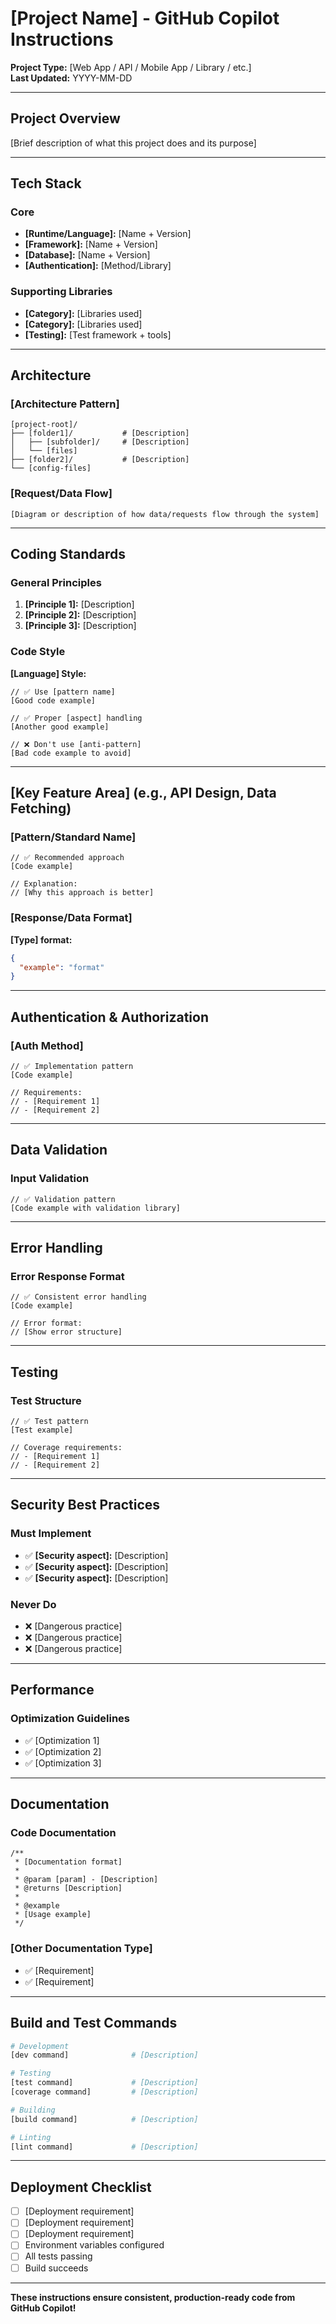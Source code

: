 # [Project Name] - GitHub Copilot Instructions

**Project Type:** [Web App / API / Mobile App / Library / etc.]  
**Last Updated:** YYYY-MM-DD

---

## Project Overview

[Brief description of what this project does and its purpose]

---

## Tech Stack

### Core
- **[Runtime/Language]:** [Name + Version]
- **[Framework]:** [Name + Version]
- **[Database]:** [Name + Version]
- **[Authentication]:** [Method/Library]

### Supporting Libraries
- **[Category]:** [Libraries used]
- **[Category]:** [Libraries used]
- **[Testing]:** [Test framework + tools]

---

## Architecture

### [Architecture Pattern]

```
[project-root]/
├── [folder1]/           # [Description]
│   ├── [subfolder]/     # [Description]
│   └── [files]
├── [folder2]/           # [Description]
└── [config-files]
```

### [Request/Data Flow]

```
[Diagram or description of how data/requests flow through the system]
```

---

## Coding Standards

### General Principles

1. **[Principle 1]:** [Description]
2. **[Principle 2]:** [Description]
3. **[Principle 3]:** [Description]

### Code Style

**[Language] Style:**
```[language]
// ✅ Use [pattern name]
[Good code example]

// ✅ Proper [aspect] handling
[Another good example]

// ❌ Don't use [anti-pattern]
[Bad code example to avoid]
```

---

## [Key Feature Area] (e.g., API Design, Data Fetching)

### [Pattern/Standard Name]

```[language]
// ✅ Recommended approach
[Code example]

// Explanation:
// [Why this approach is better]
```

### [Response/Data Format]

**[Type] format:**
```json
{
  "example": "format"
}
```

---

## Authentication & Authorization

### [Auth Method]

```[language]
// ✅ Implementation pattern
[Code example]

// Requirements:
// - [Requirement 1]
// - [Requirement 2]
```

---

## Data Validation

### Input Validation

```[language]
// ✅ Validation pattern
[Code example with validation library]
```

---

## Error Handling

### Error Response Format

```[language]
// ✅ Consistent error handling
[Code example]

// Error format:
// [Show error structure]
```

---

## Testing

### Test Structure

```[language]
// ✅ Test pattern
[Test example]

// Coverage requirements:
// - [Requirement 1]
// - [Requirement 2]
```

---

## Security Best Practices

### Must Implement

- ✅ **[Security aspect]:** [Description]
- ✅ **[Security aspect]:** [Description]
- ✅ **[Security aspect]:** [Description]

### Never Do

- ❌ [Dangerous practice]
- ❌ [Dangerous practice]
- ❌ [Dangerous practice]

---

## Performance

### Optimization Guidelines

- ✅ [Optimization 1]
- ✅ [Optimization 2]
- ✅ [Optimization 3]

---

## Documentation

### Code Documentation

```[language]
/**
 * [Documentation format]
 * 
 * @param [param] - [Description]
 * @returns [Description]
 * 
 * @example
 * [Usage example]
 */
```

### [Other Documentation Type]

- ✅ [Requirement]
- ✅ [Requirement]

---

## Build and Test Commands

```bash
# Development
[dev command]              # [Description]

# Testing
[test command]             # [Description]
[coverage command]         # [Description]

# Building
[build command]            # [Description]

# Linting
[lint command]             # [Description]
```

---

## Deployment Checklist

- [ ] [Deployment requirement]
- [ ] [Deployment requirement]
- [ ] [Deployment requirement]
- [ ] Environment variables configured
- [ ] All tests passing
- [ ] Build succeeds

---

**These instructions ensure consistent, production-ready code from GitHub Copilot!**
